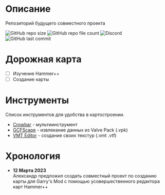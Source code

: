 # Описание

Репозиторий будущего совместного проекта <br>

![GitHub repo size](https://img.shields.io/github/repo-size/boxden/hammerplusplus-experience)
![GitHub repo file count](https://img.shields.io/github/directory-file-count/boxden/hammerplusplus-experience)
![Discord](https://img.shields.io/discord/1044606164823969876)
![GitHub last commit](https://img.shields.io/github/last-commit/boxden/hammerplusplus-experience)

# Дорожная карта

- [ ] Изучение Hammer++
- [ ] Создание карты

# Инструменты

Список инструментов для удобства в картостроении. <br>

- [Crowbar](github.com/ZeqMacaw/Crowbar/releases/tag/v0.74) - мультиинструмент
- [GCFScape](gamebanana.com/tools/26) - извлекание данных из Valve Pack (.vpk)
- [VMT Editor](github.com/Dima-369/VMT-Editor/releases/tag/v1.3.12) - создание своих текстур (.vmt .vtf)

# Хронология

- **12 Марта 2023**<br>
Александр предложил создать совместный проект по созданию карты для Garry's Mod с помощью усовершественного редактора карт Hammer++
